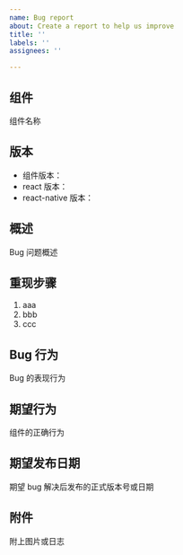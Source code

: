 ```yaml
---
name: Bug report
about: Create a report to help us improve
title: ''
labels: ''
assignees: ''

---
```


## 组件

组件名称

## 版本

- 组件版本：
- react 版本：
- react-native 版本：

## 概述

Bug 问题概述

## 重现步骤

1. aaa
2. bbb
3. ccc

## Bug 行为

Bug 的表现行为

## 期望行为

组件的正确行为

## 期望发布日期

期望 bug 解决后发布的正式版本号或日期

## 附件

附上图片或日志
